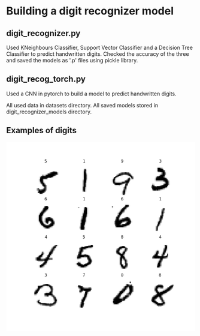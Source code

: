 # Building a digit recognizer model

## digit_recognizer.py
Used KNeighbours Classifier, Support Vector Classifier and a Decision Tree Classifier to predict handwritten digits.
Checked the accuracy of the three and saved the models as '.p' files using pickle library.

## digit_recog_torch.py
Used a CNN in pytorch to build a model to predict handwritten digits.

All used data in datasets directory.
All saved models stored in digit_recognizer_models directory.

## Examples of digits
![digits image](random_nums.png "Handwritten digits")
